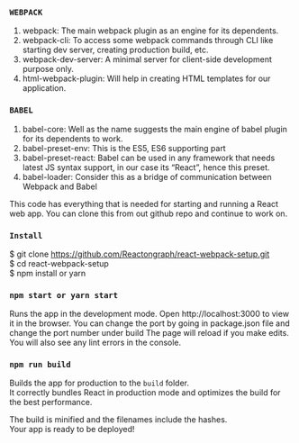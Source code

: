### `WEBPACK`
1) webpack: The main webpack plugin as an engine for its dependents.
2) webpack-cli: To access some webpack commands through CLI like starting dev server, creating production build, etc.
3) webpack-dev-server: A minimal server for client-side development purpose only.
4) html-webpack-plugin: Will help in creating HTML templates for our application.

### `BABEL`
1) babel-core: Well as the name suggests the main engine of babel plugin for its dependents to work.
2) babel-preset-env: This is the ES5, ES6 supporting part
3) babel-preset-react: Babel can be used in any framework that needs latest JS syntax support, in our case its “React”, hence this preset.
4) babel-loader: Consider this as a bridge of communication between Webpack and Babel

This code has everything that is needed for starting and running a React web app. You can clone this from out github repo and continue to work on.

### `Install`
$ git clone https://github.com/Reactongraph/react-webpack-setup.git<br>
$ cd react-webpack-setup<br>
$ npm install or yarn<br>

### `npm start or yarn start`
Runs the app in the development mode.
Open http://localhost:3000 to view it in the browser.
You can change the port by going in package.json file and change the port number under build
The page will reload if you make edits.
You will also see any lint errors in the console.

### `npm run build`

Builds the app for production to the `build` folder.<br>
It correctly bundles React in production mode and optimizes the build for the best performance.

The build is minified and the filenames include the hashes.<br>
Your app is ready to be deployed!